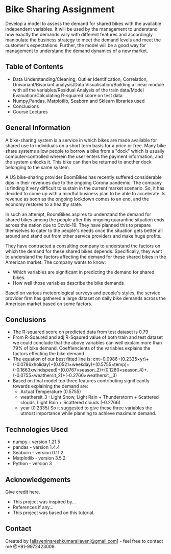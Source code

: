 # Bike Sharing Assignment
Develop a model to assess the demand for shared bikes with the available independent variables. It will be used by the management to understand how exactly the demands vary with different features and accordingly manipulate the business strategy to meet the demand levels and meet the customer's expectations. Further, the model will be a good way for management to understand the demand dynamics of a new market. 

## Table of Contents
* Data Understanding/Cleaning, Outlier Identification, Correlation, Univariant/Bivariant analysis/Data Visualisation/Building a linear module with all the variables/Residual Analysis of the train data/Model Evaluation/Calculating R-squared score on test data
* Numpy,Pandas, Matplotlib, Seaborn and Sklearn libraries used
* Conclusions
* Course Lectures

## General Information
A bike-sharing system is a service in which bikes are made available for shared use to individuals on a short term basis for a price or free. Many bike share systems allow people to borrow a bike from a "dock" which is usually computer-controlled wherein the user enters the payment information, and the system unlocks it. This bike can then be returned to another dock belonging to the same system.

A US bike-sharing provider BoomBikes has recently suffered considerable dips in their revenues due to the ongoing Corona pandemic. The company is finding it very difficult to sustain in the current market scenario. So, it has decided to come up with a mindful business plan to be able to accelerate its revenue as soon as the ongoing lockdown comes to an end, and the economy restores to a healthy state. 

In such an attempt, BoomBikes aspires to understand the demand for shared bikes among the people after this ongoing quarantine situation ends across the nation due to Covid-19. They have planned this to prepare themselves to cater to the people's needs once the situation gets better all around and stand out from other service providers and make huge profits.

They have contracted a consulting company to understand the factors on which the demand for these shared bikes depends. Specifically, they want to understand the factors affecting the demand for these shared bikes in the American market. The company wants to know:

- Which variables are significant in predicting the demand for shared bikes.
- How well those variables describe the bike demands

Based on various meteorological surveys and people's styles, the service provider firm has gathered a large dataset on daily bike demands across the American market based on some factors. 

## Conclusions
* The R-squared score on predicted data from test dataset is 0.79
* From R-Sqaured and adj R-Sqaured value of both train and test dataset we could conclude that the above variables can well explain more than 79% of bike demand. Coeffiencients of the variables explains the factors effecting the bike demand.
* The equation of our best fitted line is:
  cnt=0.0986+(0.2335×yr)+(-0.0786xholiday)+(0.0521×weekday)+(0.5755×temp)+(-0.1663xwindspeed)+(0.0767×season_2)+(0.1280×season_4)+. 
  (-0.0755×weathersit_2)+(-0.2766×weathersit__3)
* Based on final model top three features contributing significantly towards explaining the demand are:
   - Actual Temperature (0.5755)
   - weathersit_3 : Light Snow, Light Rain + Thunderstorm + Scattered clouds, Light Rain + Scattered clouds (-0.2766)
   - year (0.2335)
So it suggested to give these three variables the utmost importance while planning to achieve maximum demand.


## Technologies Used
* numpy - version 1.21.5
* pandas - version 1.4.4
* Seaborn - version 0.11.2
* Matplotlib - version 3.5.2
* Python - version 3

## Acknowledgements
Give credit here.
- This project was inspired by...
- References if any...
- This project was based on this tutorial.


## Contact
Created by [ailaveninareshkumarailaveni@gmail.com] - feel free to contact me @+91-9972423009.
